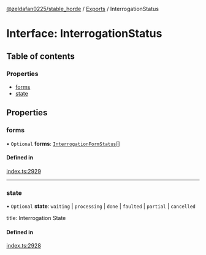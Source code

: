 [@zeldafan0225/stable_horde](../README.md) / [Exports](../modules.md) / InterrogationStatus

# Interface: InterrogationStatus

## Table of contents

### Properties

- [forms](InterrogationStatus.md#forms)
- [state](InterrogationStatus.md#state)

## Properties

### forms

• `Optional` **forms**: [`InterrogationFormStatus`](InterrogationFormStatus.md)[]

#### Defined in

[index.ts:2929](https://github.com/ZeldaFan0225/stable_horde/blob/ca96654/index.ts#L2929)

___

### state

• `Optional` **state**: `waiting` \| `processing` \| `done` \| `faulted` \| `partial` \| `cancelled`

title: Interrogation State

#### Defined in

[index.ts:2928](https://github.com/ZeldaFan0225/stable_horde/blob/ca96654/index.ts#L2928)
